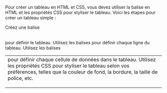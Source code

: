 Pour créer un tableau en HTML et CSS, vous devez utiliser la balise <table> en HTML et les propriétés CSS pour styliser le tableau. Voici les étapes pour créer un tableau simple :


Créez une balise <table> pour définir le tableau.
Utilisez les balises <tr> pour définir chaque ligne du tableau.
Utilisez les balises <td> pour définir chaque cellule de données dans le tableau.
Utilisez les propriétés CSS pour styliser le tableau selon vos préférences, telles que la couleur de fond, la bordure, la taille de police, etc.
